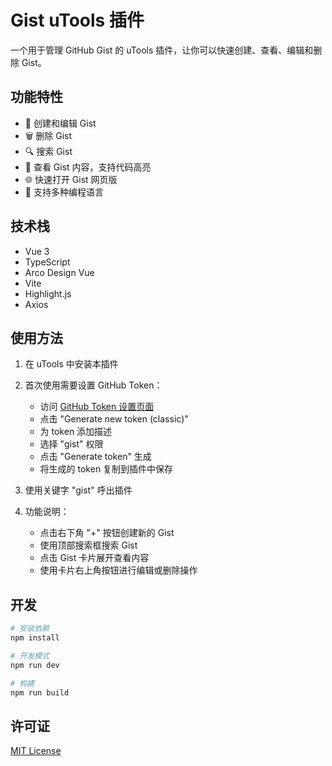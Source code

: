 # Gist uTools 插件

一个用于管理 GitHub Gist 的 uTools 插件，让你可以快速创建、查看、编辑和删除 Gist。

## 功能特性

- 📝 创建和编辑 Gist
- 🗑️ 删除 Gist
- 🔍 搜索 Gist
- 👀 查看 Gist 内容，支持代码高亮
- 🌐 快速打开 Gist 网页版
- 🎨 支持多种编程语言

## 技术栈

- Vue 3
- TypeScript
- Arco Design Vue
- Vite
- Highlight.js
- Axios

## 使用方法

1. 在 uTools 中安装本插件
2. 首次使用需要设置 GitHub Token：
   - 访问 [GitHub Token 设置页面](https://github.com/settings/tokens)
   - 点击 "Generate new token (classic)"
   - 为 token 添加描述
   - 选择 "gist" 权限
   - 点击 "Generate token" 生成
   - 将生成的 token 复制到插件中保存

3. 使用关键字 "gist" 呼出插件
4. 功能说明：
   - 点击右下角 "+" 按钮创建新的 Gist
   - 使用顶部搜索框搜索 Gist
   - 点击 Gist 卡片展开查看内容
   - 使用卡片右上角按钮进行编辑或删除操作

## 开发

```bash
# 安装依赖
npm install

# 开发模式
npm run dev

# 构建
npm run build
```


## 许可证

[MIT License](LICENSE)
